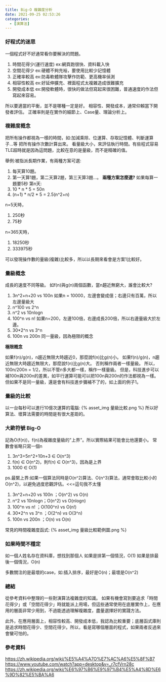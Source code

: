 ```yaml
---
title: Big-O 複雜度分析
date: 2021-09-25 02:53:26
categories:
  - [演算法]
---
```


### 好程式的迷思
一個程式好不好通常看你要解決的問題。
1. 時間花得少(運行速度) ex:網頁跑很快、資料載入快
2. 空間花得少 ex:硬體不夠充裕，要使用比較少記憶體
3. 正確率較高 ex:防毒軟體隊攻擊作防範、更高機率偵測
4. 相容性較高 ex:好延伸擴充、裡面程式太複雜造成很難擴充
5. 開發成本低 ex:開發軟體時，很快的做法但寫起來很困難，普通速度的作法但寫起來容易。

所以要適當的平衡，並不是哪種一定是好。
相容性、開發成本，通常仰賴當下開發者評估。
正確率則是在實作的細節上、Case量、理論分析上。

### 複雜度概念
把所有操作都視為一樣的時間，如:加減乘除、位運算、存取記憶體、判斷運算子...等
把所有操作次數計算出來。
看量級大小，來評估執行時間。有些程式容易TLE超時就是因為這問題，比較在意的是量級，而不是精確的值。

舉例:被指派長期作業，有兩種方案可選:
1. 每天算10題。
2. 第一天算1題，第二天算2題，第三天算3題...。
**兩種方案怎麼選?**
如果每算一題要5秒
第n天:
1. 10 * n * 5 = 50n
2. (n+1) * n/2 * 5 = 2.5(n^2+n)

n=5天時，
1. 250秒
2. 75秒

n=365天時，
1. 18250秒
2. 333975秒

可以發現操作數的量級(複雜)比較多，所以以長期來看會是方案1比較好。



### 量級概念
成長的速度不同等級。
如f(n)與g(n)兩個函數，當n趨近無窮大，誰會比較大?

1. 3n^2+n+20 vs 100n 如果n = 10000，左邊會變成億；右邊只有百萬，所以左邊量級大
2. n^100 vs 2^n
3. n^2 vs 10nlogn
4. 100^n vs n! 如果n=200，左邊100倍，右邊成長200倍，所以右邊量級大於左邊。
5. 30*2^n vs 3^n
6. 100n vs 200n 同一量級，因為極限的概念

**極限概念**

如果f(n)/g(n)，n趨近無限大時趨近0，那麼說f(n)比g(n)小。
如果f(n)/g(n)，n趨近無限大時趨近無限大，那麼說f(n)比g(n)大。
否則稱作兩者一樣量級。
所以，100n/200n = 1/2，所以不管n多大都一樣，稱作一樣量級。
但是，科技進步可以補100n與200n的差異，如平行運算可能可以把100n與200n的作法都視為一樣。但如果不是同一量級，還是會有科技進步彌補不了的，如上面的例子1。

### 量級的比較
以一台每秒可以進行10億次運算的電腦:
{% asset_img 量級比較.png %}
所以好算法、壞算法需要的時間是有很大差距的。

### 大歐符號 Big-O
記為O(f(n))，f(n)為複雜度量級的"上界"。所以實際結果可能會比他還要小。
常數會省略只寫一個n
1. 3n^3+5n^2+10n+3 ∈ O(n^3)
2. f(n) ∈ O(n^2)，則f(n) ∈ O(n^3)，因為是上界
3. 1000 ∈ O(1) 

ps.最緊上界:如果一個算法同時是O(n^2)算法、O(n^3)算法，通常會取比較小的O(n^2)，以避免過度悲觀評估。<<=這句我不太懂

1. 3n^2+n+20 vs 100n ；O(n^2) vs O(n)
3. n^2 vs 10nlogn；O(n^2) vs O(nlogn)
4. 100^n vs n! ；O(100^n) vs O(n!)
5. 30*2^n vs 3^n ；O(2^n) vs O(3^n)
6. 100n vs 200n ；O(n) vs O(n)

常見的時間複雜度函式:
{% asset_img 量級比較範例圖.png %}

### 如果時間不穩定
如一個人姓名存在資料庫，想找到那個人
如果是排第一個情況，O(1)
如果是排最後一個情況，O(n)

多數關注的是最壞的case，如:插入排序，最好是O(n)；最壞是O(n^2)

### 總結
從參考資料中整理的一些對演算法複雜度的知識。
如果有機會寫到要追求「時間花得少」或「空間花得少」時就能派上用場，但這些通常使用在底層實作上，在應用的層面非常少用到，不過能透過理解複雜度，盡量選擇好的實踐方法。

此外，在應用層面上，相容性較高、開發成本低，我認為比較重要；底層函式庫則是追求時間花得少、空間花得少。所以，看是寫哪個層面的程式，如果兩者反過來會蠻可怕的。

### 參考資料
https://zh.wikipedia.org/wiki/%E5%A4%A7O%E7%AC%A6%E5%8F%B7
https://www.youtube.com/watch?app=desktop&v=_r7cfVrn28c
https://zh.wikipedia.org/wiki/%E6%97%B6%E9%97%B4%E5%A4%8D%E6%9D%82%E5%BA%A6